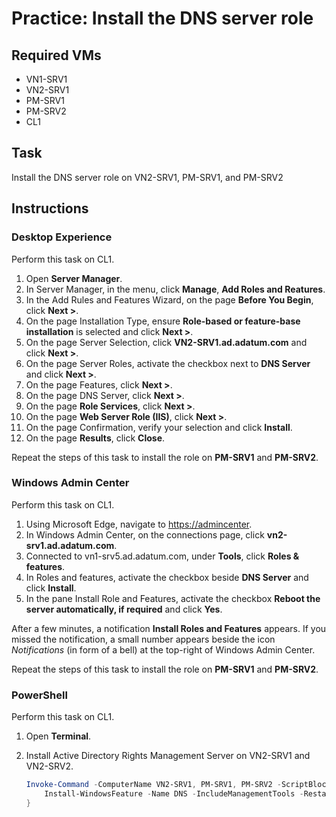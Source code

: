 # Practice: Install the DNS server role

## Required VMs

* VN1-SRV1
* VN2-SRV1
* PM-SRV1
* PM-SRV2
* CL1

## Task

Install the DNS server role on VN2-SRV1, PM-SRV1, and PM-SRV2

## Instructions

### Desktop Experience

Perform this task on CL1.

1. Open **Server Manager**.
1. In Server Manager, in the menu, click **Manage**, **Add Roles and Reatures**.
1. In the Add Rules and Features Wizard, on the page **Before You Begin**, click **Next >**.
1. On the page Installation Type, ensure **Role-based or feature-base installation** is selected and click **Next >**.
1. On the page Server Selection, click **VN2-SRV1.ad.adatum.com** and click **Next >**.
1. On the page Server Roles, activate the checkbox next to **DNS Server** and click **Next >**.
1. On the page Features, click **Next >**.
1. On the page DNS Server, click **Next >**.
1. On the page **Role Services**, click **Next >**.
1. On the page **Web Server Role (IIS)**, click **Next >**.
1. On the page Confirmation, verify your selection and click **Install**.
1. On the page **Results**, click **Close**.

Repeat the steps of this task to install the role on **PM-SRV1** and **PM-SRV2**.

### Windows Admin Center

Perform this task on CL1.

1. Using Microsoft Edge, navigate to <https://admincenter>.
1. In Windows Admin Center, on the connections page, click **vn2-srv1.ad.adatum.com**.
1. Connected to vn1-srv5.ad.adatum.com, under **Tools**, click **Roles & features**.
1. In Roles and features, activate the checkbox beside **DNS Server** and click **Install**.
1. In the pane Install Role and Features, activate the checkbox **Reboot the server automatically, if required** and click **Yes**.

After a few minutes, a notification **Install Roles and Features** appears. If you missed the notification, a small number appears beside the icon *Notifications* (in form of a bell) at the top-right of Windows Admin Center.

Repeat the steps of this task to install the role on **PM-SRV1** and **PM-SRV2**.

### PowerShell

Perform this task on CL1.

1. Open **Terminal**.
1. Install Active Directory Rights Management Server on VN2-SRV1 and VN2-SRV2.

    ````powershell
    Invoke-Command -ComputerName VN2-SRV1, PM-SRV1, PM-SRV2 -ScriptBlock {
        Install-WindowsFeature -Name DNS -IncludeManagementTools -Restart 
    }
    ````
